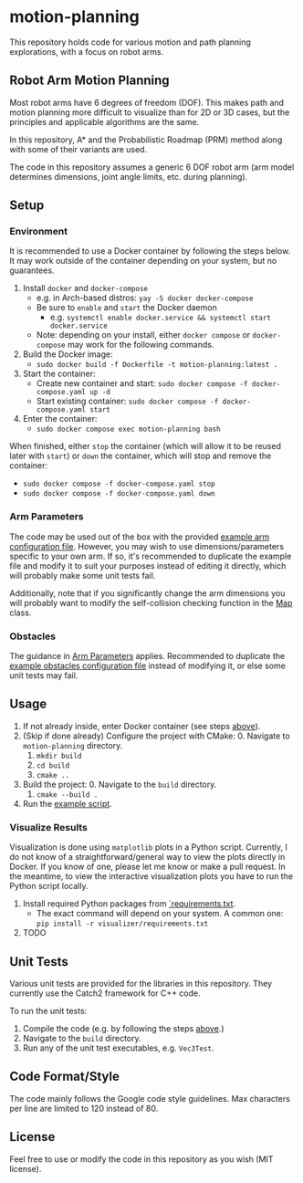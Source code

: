 # motion-planning
This repository holds code for various motion and path planning explorations, with a focus on robot arms.

## Robot Arm Motion Planning

Most robot arms have 6 degrees of freedom (DOF). This makes path and motion planning more difficult to visualize than for 2D or 3D cases, but the principles and applicable algorithms are the same.

In this repository, A* and the Probabilistic Roadmap (PRM) method along with some of their variants are used.

The code in this repository assumes a generic 6 DOF robot arm (arm model determines dimensions, joint angle limits, etc. during planning).

## Setup

### Environment

It is recommended to use a Docker container by following the steps below. It may work outside of the container depending on your system, but no guarantees.

1. Install `docker` and `docker-compose`
    - e.g. in Arch-based distros: `yay -S docker docker-compose`
    - Be sure to `enable` and `start` the Docker daemon
        - e.g. `systemctl enable docker.service && systemctl start docker.service`
    - Note: depending on your install, either `docker compose` or `docker-compose` may work for the following commands.
2. Build the Docker image:
    - `sudo docker build -f Dockerfile -t motion-planning:latest .`
3. Start the container:
    - Create new container and start: `sudo docker compose -f docker-compose.yaml up -d`
    - Start existing container: `sudo docker compose -f docker-compose.yaml start`
4. Enter the container:
    - `sudo docker compose exec motion-planning bash`

When finished, either `stop` the container (which will allow it to be reused later with `start`) or `down` the container, which will stop and remove the container:
- `sudo docker compose -f docker-compose.yaml stop`
- `sudo docker compose -f docker-compose.yaml down`

### Arm Parameters

The code may be used out of the box with the provided [example arm configuration file](/config/arm_dimensions.json). However, you may wish to use dimensions/parameters specific to your own arm. If so, it's recommended to duplicate the example file and modify it to suit your purposes instead of editing it directly, which will probably make some unit tests fail.

Additionally, note that if you significantly change the arm dimensions you will probably want to modify the self-collision checking function in the [Map](./map/map.hpp) class.

### Obstacles

The guidance in [Arm Parameters](#arm-parameters) applies. Recommended to duplicate the [example obstacles configuration file](./config/obstacles.json) instead of modifying it, or else some unit tests may fail.

## Usage

1. If not already inside, enter Docker container (see steps [above](#set-up-environment)).
2. (Skip if done already) Configure the project with CMake:
    0. Navigate to `motion-planning` directory.
    1. `mkdir build`
    2. `cd build`
    3. `cmake ..`
3. Build the project:
    0. Navigate to the `build` directory.
    1. `cmake --build .`
4. Run the [example script](./examples/example_motion_plan.cpp).

### Visualize Results

Visualization is done using `matplotlib` plots in a Python script. Currently, I do not know of a straightforward/general way to view the plots directly in Docker. If you know of one, please let me know or make a pull request. In the meantime, to view the interactive visualization plots you have to run the Python script locally.

1. Install required Python packages from [`requirements.txt](./visualizer/requirements.txt).
    - The exact command will depend on your system. A common one: `pip install -r visualizer/requirements.txt`
2. TODO

## Unit Tests

Various unit tests are provided for the libraries in this repository. They currently use the Catch2 framework for C++ code.

To run the unit tests:
  1. Compile the code (e.g. by following the steps [above](#run-an-example).)
  2. Navigate to the `build` directory.
  3. Run any of the unit test executables, e.g. `Vec3Test`.

## Code Format/Style

The code mainly follows the Google code style guidelines. Max characters per line are limited to 120 instead of 80.

## License

Feel free to use or modify the code in this repository as you wish (MIT license).